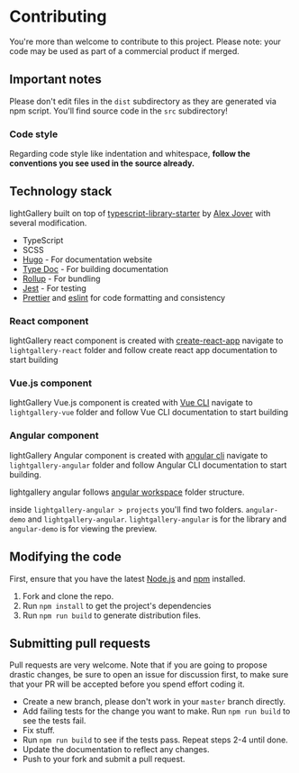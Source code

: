 # Contributing

You're more than welcome to contribute to this project. Please note: your code
may be used as part of a commercial product if merged.

## Important notes

Please don't edit files in the `dist` subdirectory as they are generated via npm
script. You'll find source code in the `src` subdirectory!

### Code style

Regarding code style like indentation and whitespace, **follow the conventions
you see used in the source already.**

## Technology stack

lightGallery built on top of
[typescript-library-starter](https://github.com/alexjoverm/typescript-library-starter)
by [ Alex Jover](https://github.com/alexjoverm) with several modification.

-   TypeScript
-   SCSS
-   [Hugo](https://gohugo.io/) - For documentation website
-   [Type Doc](http://typedoc.org/) - For building documentation
-   [Rollup](https://rollupjs.org/guide/en/) - For bundling
-   [Jest](https://jestjs.io/) - For testing
-   [Prettier](https://prettier.io/) and [eslint](https://eslint.org/) for code
    formatting and consistency

### React component

lightGallery react component is created with
[create-react-app](https://github.com/facebook/create-react-app) navigate to
`lightgallery-react` folder and follow create react app documentation to start
building

### Vue.js component

lightGallery Vue.js component is created with [Vue CLI](https://cli.vuejs.org/)
navigate to `lightgallery-vue` folder and follow Vue CLI documentation to start
building

### Angular component

lightGallery Angular component is created with
[angular cli](https://angular.io/cli) navigate to `lightgallery-angular` folder
and follow Angular CLI documentation to start building.

lightgallery angular follows
[angular workspace](https://angular.io/guide/workspace-config) folder structure.

inside `lightgallery-angular > projects` you'll find two folders. `angular-demo`
and `lightgallery-angular`. `lightgallery-angular` is for the library and
`angular-demo` is for viewing the preview.

## Modifying the code

First, ensure that you have the latest [Node.js](http://nodejs.org/) and
[npm](http://npmjs.org/) installed.

1. Fork and clone the repo.
1. Run `npm install` to get the project's dependencies
1. Run `npm run build` to generate distribution files.

## Submitting pull requests

Pull requests are very welcome. Note that if you are going to propose drastic
changes, be sure to open an issue for discussion first, to make sure that your
PR will be accepted before you spend effort coding it.

-   Create a new branch, please don't work in your `master` branch directly.
-   Add failing tests for the change you want to make. Run `npm run build` to
    see the tests fail.
-   Fix stuff.
-   Run `npm run build` to see if the tests pass. Repeat steps 2-4 until done.
-   Update the documentation to reflect any changes.
-   Push to your fork and submit a pull request.
